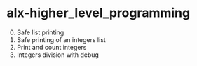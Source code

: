 # alx-higher_level_programming

0. Safe list printing
1. Safe printing of an integers list
2. Print and count integers
3. Integers division with debug
